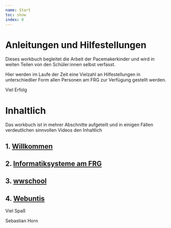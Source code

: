 ```yaml
---
name: Start
toc: show
index: 0
---
```


# Anleitungen und Hilfestellungen

Dieses workbuch begleitet die Arbeit der Pacemakerkinder und wird in weiten Teilen von den Schüler:innen selbst verfasst.

Hier werden im Laufe der Zeit eine Vielzahl an Hilfestellungen in unterschiedlier Form allen Personen am FRG zur Verfügung gestellt werden.

Viel Erfolg

# Inhaltlich 
Das workbuch ist in mehrer Abschnitte aufgeteilt und in einigen Fällen verdeutlichen sinnvollen Videos den Inhaltlich

## 1. [Willkommen](/formales/willkommen)
## 2. [Informatiksysteme am FRG](/hard-software/informatiksystemeAmFRG)
## 3. [wwschool](../lms/wwschool)
## 4. [Webuntis](/webuntis/arbeitenMitWebuntis)


Viel Spaß

Sebastian Horn
